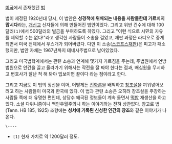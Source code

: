 [미국](%EB%AF%B8%EA%B5%AD.md)에서 존재했던 [법](%EB%B2%95.md)

법이 제정된 1920년대 당시, 이 법안은 **성경책에 위배되는 내용을 사람들한테 가르치지 맙시다**라는,
[개신교](%EA%B0%9C%EC%8B%A0%EA%B5%90.md) 신자들에 의해 만들어진 법안이었다. 그리고 위반 건수에 대해
100달러`[1]`에서 500달러의 벌금을 부여하도록 하였다. 그리고 "이런 식으로 시민의 자유를 제약할 수는 없다!"라고 생각한 사람들이
소송을 걸었고, 재판 과정은 라디오로 중계되면서 미국 전체에서 우스개가 되어버렸다. 다만 이 소송([스코프스재판](%EC%8A%A4%EC%BD%94%ED%94%84%EC%8A%A4%20%EC%9E%AC%ED%8C%90.md))은 피고가
패소했지만, 법안 자체는 1967년까지 테네시주법으로 남아있었다.

그리고 미국법학계에서는 관련 소송과 연계해 몇가지 가르침을 주는데, 주법원에서 연방법원으로 안건을 끌고 올라가기 위해서는 작전을 잘 짜야
한다는 점과, 배심원을 무시하고 변호사가 잘난 척 해 봐야 밉보이면 끝이다 라는 점이라고 한다.

그리고 지금도 이 법의 정신을 이어, 어떻게든 [진화론](%EC%A7%84%ED%99%94%EB%A1%A0.md)을 배척하고
[창조설](%EC%B0%BD%EC%A1%B0%EC%84%A4.md)을 끼워넣어보려고 하는 사람들이 미국과 한국에 있다. 이 법과 관련
소송은 오히려 창조설을 주창하는 사람들 쪽에 더 유명한 편인데, 상당수 왜곡된 정보들이 계속 돌면서
[떡밥](%EB%96%A1%EB%B0%A5.md) 재생산을 하고 있다. 소셜 다위니즘이니 백인우월주의니 하는 이야기와는 전혀 상관없다.
참고로 법(Tenn. HB 185, 1925) 조항에는 **성서에 기록된 신성한 인간의 창조**와 같은 이야기가 나온다.

`\----`

  * `[1]` 현재 가치로 약 1200달러 정도.

